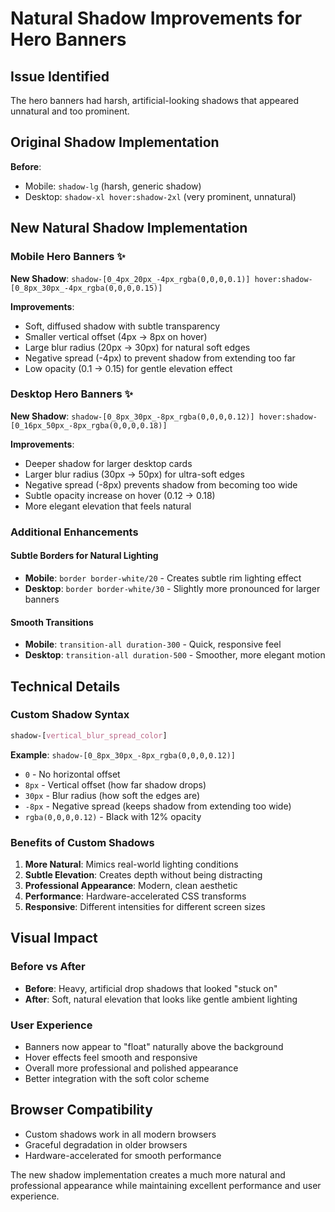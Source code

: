 # Natural Shadow Improvements for Hero Banners

## Issue Identified
The hero banners had harsh, artificial-looking shadows that appeared unnatural and too prominent.

## Original Shadow Implementation
**Before**:
- Mobile: `shadow-lg` (harsh, generic shadow)
- Desktop: `shadow-xl hover:shadow-2xl` (very prominent, unnatural)

## New Natural Shadow Implementation

### Mobile Hero Banners ✨
**New Shadow**: `shadow-[0_4px_20px_-4px_rgba(0,0,0,0.1)] hover:shadow-[0_8px_30px_-4px_rgba(0,0,0,0.15)]`

**Improvements**:
- Soft, diffused shadow with subtle transparency
- Smaller vertical offset (4px → 8px on hover)
- Large blur radius (20px → 30px) for natural soft edges
- Negative spread (-4px) to prevent shadow from extending too far
- Low opacity (0.1 → 0.15) for gentle elevation effect

### Desktop Hero Banners ✨
**New Shadow**: `shadow-[0_8px_30px_-8px_rgba(0,0,0,0.12)] hover:shadow-[0_16px_50px_-8px_rgba(0,0,0,0.18)]`

**Improvements**:
- Deeper shadow for larger desktop cards
- Larger blur radius (30px → 50px) for ultra-soft edges
- Negative spread (-8px) prevents shadow from becoming too wide
- Subtle opacity increase on hover (0.12 → 0.18)
- More elegant elevation that feels natural

### Additional Enhancements

#### Subtle Borders for Natural Lighting
- **Mobile**: `border border-white/20` - Creates subtle rim lighting effect
- **Desktop**: `border border-white/30` - Slightly more pronounced for larger banners

#### Smooth Transitions
- **Mobile**: `transition-all duration-300` - Quick, responsive feel
- **Desktop**: `transition-all duration-500` - Smoother, more elegant motion

## Technical Details

### Custom Shadow Syntax
```css
shadow-[vertical_blur_spread_color]
```

**Example**: `shadow-[0_8px_30px_-8px_rgba(0,0,0,0.12)]`
- `0` - No horizontal offset
- `8px` - Vertical offset (how far shadow drops)
- `30px` - Blur radius (how soft the edges are)
- `-8px` - Negative spread (keeps shadow from extending too wide)
- `rgba(0,0,0,0.12)` - Black with 12% opacity

### Benefits of Custom Shadows

1. **More Natural**: Mimics real-world lighting conditions
2. **Subtle Elevation**: Creates depth without being distracting
3. **Professional Appearance**: Modern, clean aesthetic
4. **Performance**: Hardware-accelerated CSS transforms
5. **Responsive**: Different intensities for different screen sizes

## Visual Impact

### Before vs After
- **Before**: Heavy, artificial drop shadows that looked "stuck on"
- **After**: Soft, natural elevation that looks like gentle ambient lighting

### User Experience
- Banners now appear to "float" naturally above the background
- Hover effects feel smooth and responsive
- Overall more professional and polished appearance
- Better integration with the soft color scheme

## Browser Compatibility
- Custom shadows work in all modern browsers
- Graceful degradation in older browsers
- Hardware-accelerated for smooth performance

The new shadow implementation creates a much more natural and professional appearance while maintaining excellent performance and user experience. 